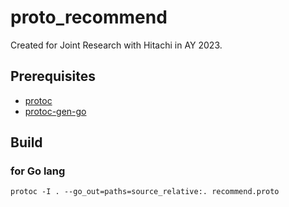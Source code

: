 # proto_recommend

Created for Joint Research with Hitachi in AY 2023.

## Prerequisites

- [protoc](https://grpc.io/docs/protoc-installation/)
- [protoc-gen-go](https://grpc.io/docs/languages/go/quickstart/)

## Build

### for Go lang
```
protoc -I . --go_out=paths=source_relative:. recommend.proto
```
